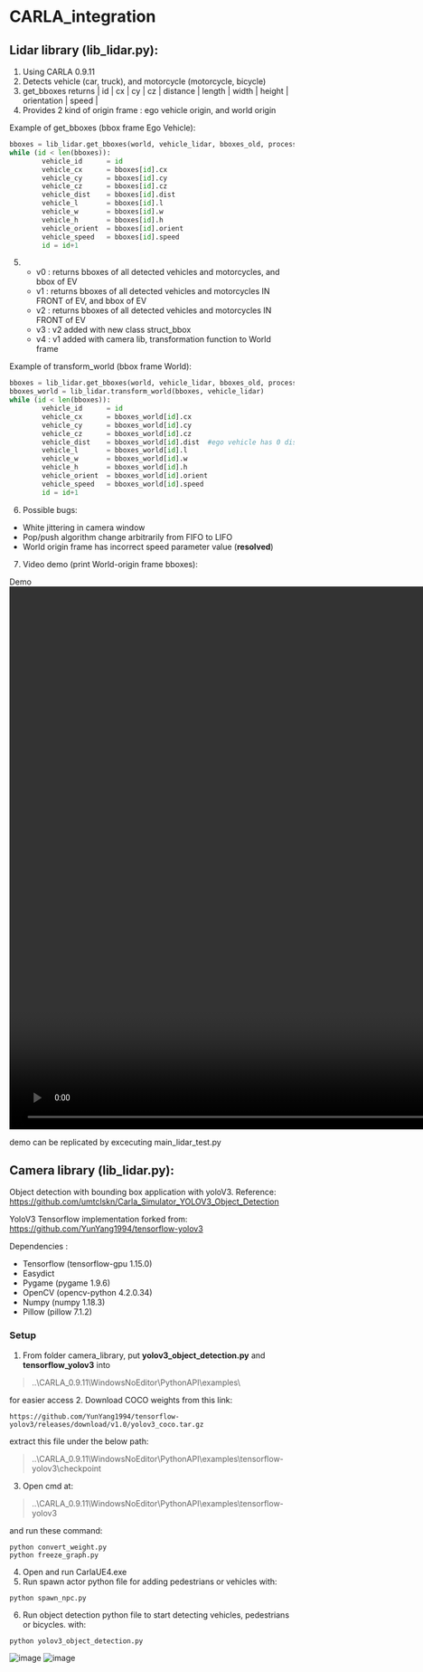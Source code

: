 # CARLA_integration

## Lidar library (lib_lidar.py):
1.  Using CARLA 0.9.11
2.  Detects vehicle (car, truck), and motorcycle (motorcycle, bicycle)
3.  get_bboxes returns | id | cx | cy | cz | distance | length | width | height | orientation | speed |
4.  Provides 2 kind of origin frame : ego vehicle origin, and world origin

Example of get_bboxes (bbox frame Ego Vehicle):
```python
bboxes = lib_lidar.get_bboxes(world, vehicle_lidar, bboxes_old, process_time)
while (id < len(bboxes)):
        vehicle_id      = id
        vehicle_cx      = bboxes[id].cx
        vehicle_cy      = bboxes[id].cy
        vehicle_cz      = bboxes[id].cz
        vehicle_dist    = bboxes[id].dist
        vehicle_l       = bboxes[id].l
        vehicle_w       = bboxes[id].w
        vehicle_h       = bboxes[id].h
        vehicle_orient  = bboxes[id].orient
        vehicle_speed   = bboxes[id].speed
        id = id+1
```
5.  * v0 : returns bboxes of all detected vehicles and motorcycles, and bbox of EV
    * v1 : returns bboxes of all detected vehicles and motorcycles IN FRONT of EV, and bbox of EV
    * v2 : returns bboxes of all detected vehicles and motorcycles IN FRONT of EV
    * v3 : v2 added with new class struct_bbox
    * v4 : v1 added with camera lib, transformation function to World frame

Example of transform_world (bbox frame World):
```python
bboxes = lib_lidar.get_bboxes(world, vehicle_lidar, bboxes_old, process_time)
bboxes_world = lib_lidar.transform_world(bboxes, vehicle_lidar)
while (id < len(bboxes)):
        vehicle_id      = id
        vehicle_cx      = bboxes_world[id].cx
        vehicle_cy      = bboxes_world[id].cy
        vehicle_cz      = bboxes_world[id].cz
        vehicle_dist    = bboxes_world[id].dist  #ego vehicle has 0 distance
        vehicle_l       = bboxes_world[id].l
        vehicle_w       = bboxes_world[id].w
        vehicle_h       = bboxes_world[id].h
        vehicle_orient  = bboxes_world[id].orient
        vehicle_speed   = bboxes_world[id].speed
        id = id+1
```
6. Possible bugs:
  * White jittering in camera window
  * Pop/push algorithm change arbitrarily from FIFO to LIFO
  * World origin frame has incorrect speed parameter value (**resolved**)
7. Video demo (print World-origin frame bboxes):

Demo<video src='https://user-images.githubusercontent.com/49227721/143976548-89aa0aab-63f9-47a7-a8e3-311a1052ca13.mp4' width=1920/>

demo can be replicated by excecuting main_lidar_test.py


## Camera library (lib_lidar.py):
Object detection with bounding box application with yoloV3. Reference: https://github.com/umtclskn/Carla_Simulator_YOLOV3_Object_Detection

YoloV3 Tensorflow implementation forked from: https://github.com/YunYang1994/tensorflow-yolov3

Dependencies :
* Tensorflow (tensorflow-gpu 1.15.0)
* Easydict
* Pygame (pygame 1.9.6) 
* OpenCV (opencv-python 4.2.0.34)
* Numpy (numpy 1.18.3)
* Pillow (pillow 7.1.2)
### Setup
1. From folder camera_library\, put **yolov3_object_detection.py** and **tensorflow_yolov3** into  
> ..\CARLA_0.9.11\WindowsNoEditor\PythonAPI\examples\

for easier access
2. Download COCO weights from this link:
```
https://github.com/YunYang1994/tensorflow-yolov3/releases/download/v1.0/yolov3_coco.tar.gz
```
extract this file under the below path:

> ..\CARLA_0.9.11\WindowsNoEditor\PythonAPI\examples\tensorflow-yolov3\checkpoint

3. Open cmd at: 
> ..\CARLA_0.9.11\WindowsNoEditor\PythonAPI\examples\tensorflow-yolov3 

and run these command:
```
python convert_weight.py 
python freeze_graph.py
```
4. Open and run CarlaUE4.exe
5. Run spawn actor python file for adding pedestrians or vehicles with:
```
python spawn_npc.py
```
6. Run object detection python file to start detecting vehicles, pedestrians or bicycles. with:
```
python yolov3_object_detection.py
```
![image](https://user-images.githubusercontent.com/49227721/144821441-302cc779-1d84-452e-b242-24e6e2aa818d.png)
![image](https://user-images.githubusercontent.com/49227721/144821459-794be0e6-7d3a-4408-a8fc-1108a4a4788d.png)



